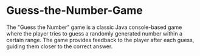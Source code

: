 # Guess-the-Number-Game
The "Guess the Number" game is a classic Java console-based game where the player tries to guess a randomly generated number within a certain range. The game provides feedback to the player after each guess, guiding them closer to the correct answer.
